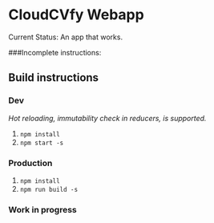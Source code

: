 # CloudCVfy Webapp

Current Status: An app that works.

###Incomplete instructions:

## Build instructions

### Dev

_Hot reloading, immutability check in reducers,  is supported._

1. `npm install`
2. `npm start -s`

### Production

1. `npm install`
2. `npm run build -s`

### Work in progress
